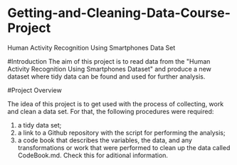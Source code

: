 # Getting-and-Cleaning-Data-Course-Project
 Human Activity Recognition Using Smartphones Data Set 

#Introduction
The aim of this project is to read data from the "Human Activity Recognition Using Smartphones Dataset" and produce a new dataset where tidy data can be found and used for further analysis.

#Project Overview

The idea of this project is to get used with the process of collecting, work and clean a data set. For that, the following procedures were required:
1) a tidy data set;
2) a link to a Github repository with the script for performing the analysis;
3) a code book that describes the variables, the data, and any transformations or work that were performed to clean up the data called CodeBook.md. Check this for aditional information.
